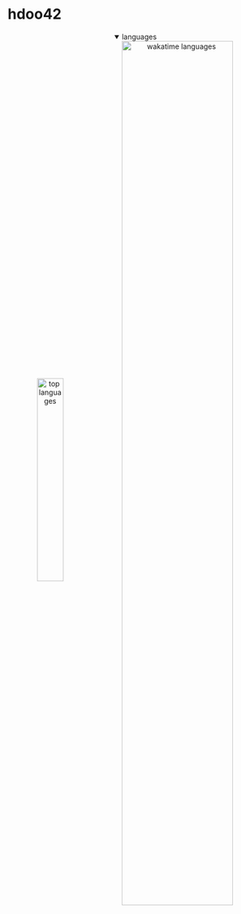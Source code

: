 # hdoo42

<p align="center">
	<details open align="center"><summary>languages</summary>
		<!-- top languages -->
		<img align="center"
			width="32%"
			alt="top languages"
			src="https://github-readme-stats.vercel.app/api/top-langs/?username=hdoo&layout=donut&cache_seconds=1800&theme=radical&langs_count=20&hide_border=true"
		/>
		<!-- <img align="center" alt="wakatime languages" src="https://github-readme-stats-olive-nine.vercel.app/api/wakatime/?username=hdoo&layout=donut&theme=radical&hide_border=true" /> -->
		<!-- wakatime languages -->
		<a href="https://wakatime.com/@hdoo">
			<img align="center"
				width="66%"
				alt="wakatime languages"
				src="https://wakatime.com/share/@hdoo/824bf8ea-c975-4ee1-9c03-170c9a096d1a.svg"
			/>
		</a>
	</details>
</p>
